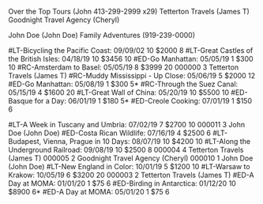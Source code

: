 Over the Top Tours (John 413-299-2999 x29)
Tetterton Travels (James T)
Goodnight Travel Agency (Cheryl)


John Doe (John Doe)
Family Adventures (919-239-0000)





#LT-Bicycling the Pacific Coast:  09/09/02  10   $2000  8
#LT-Great Castles of the British Isles:  04/18/19  10   $3456  10
#ED-Go Manhattan:  05/05/19  1   $300  10
#RC-Amsterdam to Basel:  05/05/19  8   $3999  20
000000   3 Tetterton Travels (James T)
#RC-Muddy Mississippi - Up Close:  05/06/19  5   $2000  12
#ED-Go Manhattan:  05/08/19  1   $300  5*
#RC-Through the Suez Canal:  05/15/19  4   $1600  20
#LT-Great Wall of China:  05/20/19  10   $5500  10
#ED-Basque for a Day:  06/01/19  1   $180  5*
#ED-Creole Cooking:  07/01/19  1   $150  6



#LT-A Week in Tuscany and Umbria:  07/02/19  7   $2700  10
000011   3 John Doe (John Doe)
#ED-Costa Rican Wildlife:  07/16/19  4   $2500  6
#LT-Budapest, Vienna, Prague in 10 Days:  08/07/19  10   $4200  10
#LT-Along the Underground Railroad:  09/08/19  10   $2500  8
000004   4 Tetterton Travels (James T)
000005   2 Goodnight Travel Agency (Cheryl)
000010   1 John Doe (John Doe)
#LT-New England in Color:  10/01/19  5   $1200  10
#LT-Warsaw to Krakow:  10/05/19  6   $3200  20
000003   2 Tetterton Travels (James T)
#ED-A Day at MOMA:  01/01/20  1   $75  6
#ED-Birding in Antarctica:  01/12/20  10   $8900  6*
#ED-A Day at MOMA:  05/01/20  1   $75  6
